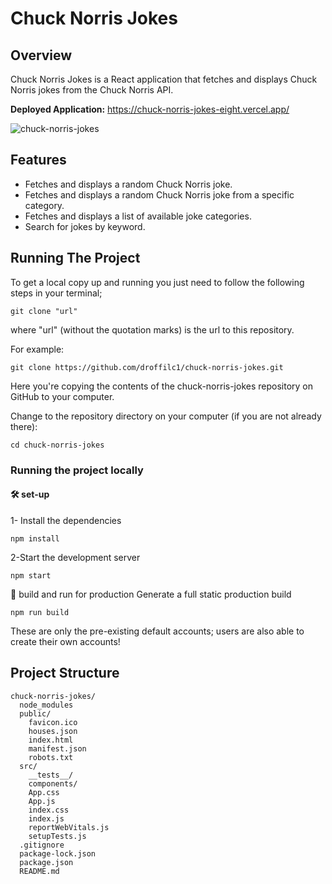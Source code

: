 
# Chuck Norris Jokes

## Overview

Chuck Norris Jokes is a React application that fetches and displays Chuck Norris jokes from the Chuck
Norris API.

**Deployed Application:** https://chuck-norris-jokes-eight.vercel.app/

![chuck-norris-jokes](https://github.com/droffilc1/chuck-norris-jokes/assets/97587370/52db3b4a-013e-47d4-bbe7-06cf3bffbc30)

## Features
* Fetches and displays a random Chuck Norris joke.
* Fetches and displays a random Chuck Norris joke from a specific category.
* Fetches and displays a list of available joke categories.
* Search for jokes by keyword.

## Running The Project
To get a local copy up and running you just need to follow the following steps in your terminal;
```
git clone "url"
```

where "url" (without the quotation marks) is the url to this repository.

For example:

```
git clone https://github.com/droffilc1/chuck-norris-jokes.git
```

Here you're copying the contents of the chuck-norris-jokes repository on GitHub to your computer.

Change to the repository directory on your computer (if you are not already there):

```
cd chuck-norris-jokes
```

### Running the project locally

#### 🛠 set-up
1- Install the dependencies
```
npm install
```
2-Start the development server
```
npm start
```
🚀 build and run for production
Generate a full static production build
```
npm run build
```
These are only the pre-existing default accounts; users are also able to create their own accounts!

## Project Structure
```
chuck-norris-jokes/
  node_modules
  public/
    favicon.ico
    houses.json
    index.html
    manifest.json
    robots.txt
  src/
    __tests__/
    components/
    App.css
    App.js
    index.css
    index.js
    reportWebVitals.js
    setupTests.js
  .gitignore
  package-lock.json
  package.json
  README.md
```
